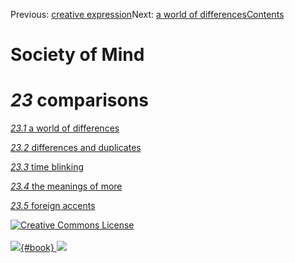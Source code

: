 <div class="chapnav">

<span class="prev">Previous: [creative
expression](./som-22.11.html)</span><span class="next">Next: [a world of
differences](./som-23.1.html)</span><span
class="contents">[Contents](index.html)</span>
<div class="titlebar">

Society of Mind
===============

</div>

</div>

*23* comparisons
================

[*23.1* a world of differences](som-23.1.html)

[*23.2* differences and duplicates](som-23.2.html)

[*23.3* time blinking](som-23.3.html)

[*23.4* the meanings of more](som-23.4.html)

[*23.5* foreign accents](som-23.5.html)

<div class="footer">

[![Creative Commons
License](http://i.creativecommons.org/l/by-nc-sa/3.0/80x15.png)](http://creativecommons.org/licenses/by-nc-sa/3.0/deed.en_US)\
\
[![](./images/som_book.jpeg){#book}
![](./images/a_logo_17.gif)](http://www.amazon.com/gp/product/0671657135?ie=UTF8&camp=1789&creativeASIN=0671657135&linkCode=xm2&tag=marvinminsky)

</div>
